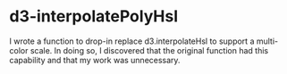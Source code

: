 d3-interpolatePolyHsl
====

I wrote a function to drop-in replace d3.interpolateHsl to support a multi-color scale. In doing so, I discovered that the original function had this capability and that my work was unnecessary.
